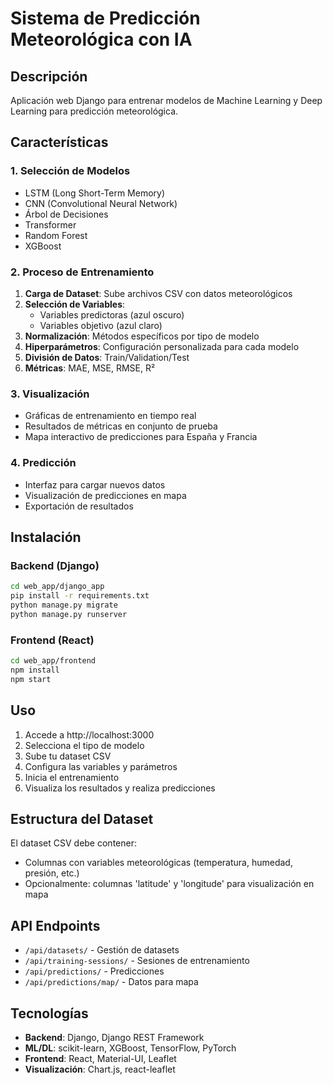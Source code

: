 # Sistema de Predicción Meteorológica con IA

## Descripción
Aplicación web Django para entrenar modelos de Machine Learning y Deep Learning para predicción meteorológica.

## Características

### 1. Selección de Modelos
- LSTM (Long Short-Term Memory)
- CNN (Convolutional Neural Network)
- Árbol de Decisiones
- Transformer
- Random Forest
- XGBoost

### 2. Proceso de Entrenamiento
1. **Carga de Dataset**: Sube archivos CSV con datos meteorológicos
2. **Selección de Variables**: 
   - Variables predictoras (azul oscuro)
   - Variables objetivo (azul claro)
3. **Normalización**: Métodos específicos por tipo de modelo
4. **Hiperparámetros**: Configuración personalizada para cada modelo
5. **División de Datos**: Train/Validation/Test
6. **Métricas**: MAE, MSE, RMSE, R²

### 3. Visualización
- Gráficas de entrenamiento en tiempo real
- Resultados de métricas en conjunto de prueba
- Mapa interactivo de predicciones para España y Francia

### 4. Predicción
- Interfaz para cargar nuevos datos
- Visualización de predicciones en mapa
- Exportación de resultados

## Instalación

### Backend (Django)

```bash
cd web_app/django_app
pip install -r requirements.txt
python manage.py migrate
python manage.py runserver
```

### Frontend (React)

```bash
cd web_app/frontend
npm install
npm start
```

## Uso

1. Accede a http://localhost:3000
2. Selecciona el tipo de modelo
3. Sube tu dataset CSV
4. Configura las variables y parámetros
5. Inicia el entrenamiento
6. Visualiza los resultados y realiza predicciones

## Estructura del Dataset

El dataset CSV debe contener:
- Columnas con variables meteorológicas (temperatura, humedad, presión, etc.)
- Opcionalmente: columnas 'latitude' y 'longitude' para visualización en mapa

## API Endpoints

- `/api/datasets/` - Gestión de datasets
- `/api/training-sessions/` - Sesiones de entrenamiento
- `/api/predictions/` - Predicciones
- `/api/predictions/map/` - Datos para mapa

## Tecnologías

- **Backend**: Django, Django REST Framework
- **ML/DL**: scikit-learn, XGBoost, TensorFlow, PyTorch
- **Frontend**: React, Material-UI, Leaflet
- **Visualización**: Chart.js, react-leaflet